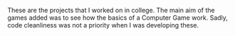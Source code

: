 These are the projects that I worked on in college. The main aim of the games added was to see how the basics of a Computer Game work. Sadly, code cleanliness was not a priority when I was developing these.
